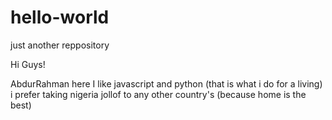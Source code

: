 # hello-world
just another reppository

Hi Guys!

AbdurRahman here I like javascript and python (that is what i do for a living)
 i prefer taking nigeria jollof to any other country's (because home is the best)
